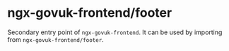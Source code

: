 # ngx-govuk-frontend/footer

Secondary entry point of `ngx-govuk-frontend`. It can be used by importing from `ngx-govuk-frontend/footer`.
